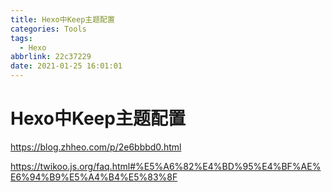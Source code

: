 ```yaml
---
title: Hexo中Keep主题配置
categories: Tools
tags:
  - Hexo
abbrlink: 22c37229
date: 2021-01-25 16:01:01
---
```


# Hexo中Keep主题配置

https://blog.zhheo.com/p/2e6bbbd0.html

https://twikoo.js.org/faq.html#%E5%A6%82%E4%BD%95%E4%BF%AE%E6%94%B9%E5%A4%B4%E5%83%8F

## 

# 